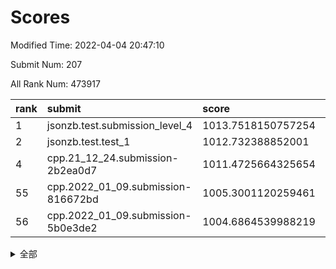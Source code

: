 # Scores

Modified Time: 2022-04-04 20:47:10

Submit Num: 207

All Rank Num: 473917

| rank |               submit               |       score        |       sigma        | pk_num |
| :--- | :--------------------------------- | :----------------- | :----------------- | :----- |
| 1    | jsonzb.test.submission_level_4     | 1013.7518150757254 | 0.8085133772953071 | 9155   |
| 2    | jsonzb.test.test_1                 | 1012.732388852001  | 0.8303932468540214 | 9162   |
| 4    | cpp.21_12_24.submission-2b2ea0d7   | 1011.4725664325654 | 0.8066833183388017 | 9160   |
| 55   | cpp.2022_01_09.submission-816672bd | 1005.3001120259461 | 0.7096326560336803 | 9160   |
| 56   | cpp.2022_01_09.submission-5b0e3de2 | 1004.6864539988219 | 0.7225501445435847 | 9157   |


<details>
<summary>全部</summary>

| rank |                 submit                 |       score        |       sigma        | pk_num |
| :--- | :------------------------------------- | :----------------- | :----------------- | :----- |
| 1    | jsonzb.test.submission_level_4         | 1013.7518150757254 | 0.8085133772953071 | 9155   |
| 2    | jsonzb.test.test_1                     | 1012.732388852001  | 0.8303932468540214 | 9162   |
| 3    | gobigger.level_3.submission_level_3_18 | 1012.331243800013  | 0.774576294500657  | 9152   |
| 4    | cpp.21_12_24.submission-2b2ea0d7       | 1011.4725664325654 | 0.8066833183388017 | 9160   |
| 5    | gobigger.level_3.submission_level_3_23 | 1011.3631595982071 | 0.7500166900984488 | 9154   |
| 6    | gobigger.level_3.submission_level_3_38 | 1011.2851135840483 | 0.7814712569016967 | 9155   |
| 7    | gobigger.level_3.submission_level_3_10 | 1011.2538718967392 | 0.7620680981781841 | 9161   |
| 8    | gobigger.level_3.submission_level_3_49 | 1011.2020083894607 | 0.7780446438961732 | 9156   |
| 9    | gobigger.level_3.submission_level_3_43 | 1011.1765050647609 | 0.7705966887308207 | 9157   |
| 10   | gobigger.level_3.submission_level_3_42 | 1011.1737432651047 | 0.7875692050026959 | 9156   |
| 11   | gobigger.level_3.submission_level_3_35 | 1010.9201208768781 | 0.746024978442659  | 9156   |
| 12   | gobigger.level_3.submission_level_3_44 | 1010.8124201561166 | 0.7878199414564941 | 9160   |
| 13   | gobigger.level_3.submission_level_3_45 | 1010.7444394233028 | 0.7719683647727178 | 9158   |
| 14   | gobigger.level_3.submission_level_3_5  | 1010.6942630256988 | 0.7798441200496857 | 9161   |
| 15   | gobigger.level_3.submission_level_3_15 | 1010.6793785789994 | 0.7823284078524264 | 9153   |
| 16   | gobigger.level_3.submission_level_3_32 | 1010.5520641213078 | 0.7723805142300986 | 9158   |
| 17   | gobigger.level_3.submission_level_3_1  | 1010.5468653456885 | 0.762533480173766  | 9155   |
| 18   | gobigger.level_3.submission_level_3_37 | 1010.5295717001476 | 0.7774330524631204 | 9157   |
| 19   | gobigger.level_3.submission_level_3_6  | 1010.5152472495603 | 0.7723193973706426 | 9161   |
| 20   | gobigger.level_3.submission_level_3_16 | 1010.5012492453134 | 0.760204197865555  | 9156   |
| 21   | gobigger.level_3.submission_level_3_39 | 1010.4104797055428 | 0.7712550145371373 | 9158   |
| 22   | gobigger.level_3.submission_level_3_2  | 1010.3994934482329 | 0.758796875868347  | 9160   |
| 23   | gobigger.level_3.submission_level_3_4  | 1010.3179587897416 | 0.774486281240116  | 9159   |
| 24   | gobigger.level_3.submission_level_3_12 | 1010.301224655888  | 0.760033519617037  | 9154   |
| 25   | gobigger.level_3.submission_level_3_21 | 1010.2512864163483 | 0.7510753835996041 | 9159   |
| 26   | gobigger.level_3.submission_level_3_25 | 1010.1451084754776 | 0.7461747221041648 | 9160   |
| 27   | gobigger.level_3.submission_level_3_36 | 1009.980116358883  | 0.757044697004438  | 9158   |
| 28   | gobigger.level_3.submission_level_3_27 | 1009.85836599134   | 0.7724922213905532 | 9158   |
| 29   | gobigger.level_3.submission_level_3_30 | 1009.8243103743649 | 0.7528086034915051 | 9155   |
| 30   | gobigger.level_3.submission_level_3_47 | 1009.8107860957616 | 0.7586708371659814 | 9157   |
| 31   | gobigger.level_3.submission_level_3_0  | 1009.7516195310723 | 0.7723287879560703 | 9158   |
| 32   | gobigger.level_3.submission_level_3_31 | 1009.7192493534883 | 0.7810401725797151 | 9159   |
| 33   | gobigger.level_3.submission_level_3_13 | 1009.7118109096908 | 0.7508101375407954 | 9160   |
| 34   | gobigger.level_3.submission_level_3_48 | 1009.5996575887553 | 0.7522732695701893 | 9162   |
| 35   | gobigger.level_3.submission_level_3_26 | 1009.4758867932892 | 0.7503728440837584 | 9158   |
| 36   | gobigger.level_3.submission_level_3_22 | 1009.4550995729965 | 0.7545958587899566 | 9158   |
| 37   | gobigger.level_3.submission_level_3_3  | 1009.4205418333892 | 0.7401476052369924 | 9159   |
| 38   | gobigger.level_3.submission_level_3_7  | 1009.3752540470447 | 0.7338432051627439 | 9161   |
| 39   | gobigger.level_3.submission_level_3_41 | 1009.2974788426452 | 0.7639578780006347 | 9162   |
| 40   | gobigger.level_3.submission_level_3_40 | 1009.2154327256455 | 0.7362642108624886 | 9154   |
| 41   | gobigger.level_3.submission_level_3_14 | 1009.1747254668745 | 0.7541968828012277 | 9161   |
| 42   | gobigger.level_3.submission_level_3_11 | 1009.1364986117042 | 0.7464432371128459 | 9157   |
| 43   | gobigger.level_3.submission_level_3_19 | 1009.1066333622501 | 0.7529749974365202 | 9154   |
| 44   | gobigger.level_3.submission_level_3_46 | 1008.9050113872978 | 0.7313080869797413 | 9156   |
| 45   | gobigger.level_3.submission_level_3_34 | 1008.8733224410364 | 0.7529203936521089 | 9160   |
| 46   | gobigger.level_3.submission_level_3_20 | 1008.8573310170193 | 0.7596589608364203 | 9167   |
| 47   | gobigger.level_3.submission_level_3_8  | 1008.8265784894287 | 0.7708208824994915 | 9159   |
| 48   | gobigger.level_3.submission_level_3_28 | 1008.7273346470681 | 0.742944198531463  | 9157   |
| 49   | gobigger.level_3.submission_level_3_17 | 1008.6565328420457 | 0.7577234211387223 | 9159   |
| 50   | gobigger.level_3.submission_level_3_9  | 1008.2867415425577 | 0.7607244192588873 | 9152   |
| 51   | gobigger.level_3.submission_level_3_33 | 1008.2796559709215 | 0.7403517110144935 | 9158   |
| 52   | gobigger.level_3.submission_level_3_29 | 1008.137429934642  | 0.7151205893256435 | 9153   |
| 53   | gobigger.level_3.submission_level_3_24 | 1007.8989503483044 | 0.7377177897429841 | 9160   |
| 54   | gobigger.level_1.submission_level_1_34 | 1006.0267326158496 | 0.7118661120422615 | 9159   |
| 55   | cpp.2022_01_09.submission-816672bd     | 1005.3001120259461 | 0.7096326560336803 | 9160   |
| 56   | cpp.2022_01_09.submission-5b0e3de2     | 1004.6864539988219 | 0.7225501445435847 | 9157   |
| 57   | gobigger.level_1.submission_level_1_24 | 1004.6022357949944 | 0.7162168896646114 | 9155   |
| 58   | gobigger.level_1.submission_level_1_11 | 1004.4325535808736 | 0.7151876629032933 | 9160   |
| 59   | gobigger.level_1.submission_level_1_4  | 1004.4050993354842 | 0.7067857878814924 | 9160   |
| 60   | gobigger.level_1.submission_level_1_32 | 1004.3022632842276 | 0.7214385819341951 | 9157   |
| 61   | gobigger.level_1.submission_level_1_35 | 1004.233307436634  | 0.7175018000358419 | 9162   |
| 62   | gobigger.level_1.submission_level_1_28 | 1004.1767167972135 | 0.7150550685709347 | 9155   |
| 63   | gobigger.level_1.submission_level_1_9  | 1004.1586297994106 | 0.721106477321567  | 9158   |
| 64   | gobigger.level_1.submission_level_1_5  | 1004.0940780392734 | 0.7010018258065774 | 9158   |
| 65   | gobigger.level_1.submission_level_1_31 | 1004.0618371852664 | 0.7243392894766673 | 9154   |
| 66   | gobigger.level_1.submission_level_1_14 | 1003.9853560563719 | 0.7283336378290002 | 9161   |
| 67   | gobigger.level_1.submission_level_1_48 | 1003.9244468036889 | 0.7180662635732004 | 9161   |
| 68   | gobigger.level_1.submission_level_1_20 | 1003.8566171229741 | 0.7160165638333181 | 9162   |
| 69   | gobigger.level_1.submission_level_1_17 | 1003.7510521100751 | 0.7137156567519192 | 9158   |
| 70   | gobigger.level_1.submission_level_1_47 | 1003.721960402308  | 0.7195914429107414 | 9156   |
| 71   | gobigger.level_1.submission_level_1_49 | 1003.6850340650077 | 0.7075540383598976 | 9161   |
| 72   | gobigger.level_1.submission_level_1_39 | 1003.6518782304948 | 0.7215018601066224 | 9155   |
| 73   | gobigger.level_1.submission_level_1_40 | 1003.6445754662282 | 0.7110625586264891 | 9161   |
| 74   | gobigger.level_1.submission_level_1_29 | 1003.5996687730848 | 0.7136065420388118 | 9155   |
| 75   | gobigger.level_1.submission_level_1_46 | 1003.5803671542385 | 0.7146345736829119 | 9161   |
| 76   | gobigger.level_1.submission_level_1_19 | 1003.5535302531779 | 0.7207378482649043 | 9162   |
| 77   | gobigger.level_1.submission_level_1_37 | 1003.5315289503629 | 0.7167063870212529 | 9165   |
| 78   | gobigger.level_1.submission_level_1_2  | 1003.4970425007192 | 0.7276317469819075 | 9158   |
| 79   | gobigger.level_1.submission_level_1_13 | 1003.4924561680372 | 0.7158452547204135 | 9159   |
| 80   | gobigger.level_1.submission_level_1_36 | 1003.4742240775387 | 0.7287467309478279 | 9161   |
| 81   | gobigger.level_1.submission_level_1_44 | 1003.444116434084  | 0.7278405065679937 | 9159   |
| 82   | gobigger.level_1.submission_level_1_21 | 1003.4236645990028 | 0.7160786519874714 | 9155   |
| 83   | gobigger.level_1.submission_level_1_27 | 1003.376697841505  | 0.699022860692494  | 9161   |
| 84   | gobigger.level_1.submission_level_1_26 | 1003.2507471873391 | 0.7160664476109051 | 9154   |
| 85   | gobigger.level_1.submission_level_1_22 | 1003.2153488450436 | 0.7087472028728352 | 9158   |
| 86   | gobigger.level_1.submission_level_1_23 | 1003.1068669963993 | 0.711086340453324  | 9161   |
| 87   | gobigger.level_1.submission_level_1_15 | 1003.0813152707906 | 0.7210247449451447 | 9160   |
| 88   | gobigger.level_1.submission_level_1_8  | 1003.0428494876436 | 0.7249046117942988 | 9153   |
| 89   | gobigger.level_1.submission_level_1_41 | 1002.9574850114877 | 0.7024166123086211 | 9161   |
| 90   | gobigger.level_1.submission_level_1_10 | 1002.8831304786676 | 0.7097494919136608 | 9153   |
| 91   | gobigger.level_1.submission_level_1_7  | 1002.8601424464339 | 0.7313057138019461 | 9160   |
| 92   | gobigger.level_1.submission_level_1_33 | 1002.7166198192181 | 0.7148754582243518 | 9153   |
| 93   | gobigger.level_1.submission_level_1_43 | 1002.6959511209715 | 0.7260768357403541 | 9153   |
| 94   | gobigger.level_1.submission_level_1_42 | 1002.6924560855052 | 0.7187189944257114 | 9159   |
| 95   | gobigger.level_1.submission_level_1_25 | 1002.6793212908022 | 0.70764039245703   | 9157   |
| 96   | gobigger.level_1.submission_level_1_0  | 1002.6113269158811 | 0.7126313914334974 | 9159   |
| 97   | gobigger.level_1.submission_level_1_6  | 1002.5741615545817 | 0.7314631051479712 | 9149   |
| 98   | gobigger.level_1.submission_level_1_45 | 1002.5716283216238 | 0.7070433772668547 | 9156   |
| 99   | gobigger.level_1.submission_level_1_30 | 1002.4888635000804 | 0.7259719612371395 | 9157   |
| 100  | gobigger.level_1.submission_level_1_16 | 1002.4234032729628 | 0.7097275810831184 | 9160   |
| 101  | gobigger.level_1.submission_level_1_18 | 1002.1648964632586 | 0.7051576877397379 | 9160   |
| 102  | gobigger.level_1.submission_level_1_12 | 1002.1467250065898 | 0.7185591936945834 | 9153   |
| 103  | gobigger.level_1.submission_level_1_38 | 1001.8841642719589 | 0.7192800572014545 | 9159   |
| 104  | gobigger.level_1.submission_level_1_1  | 1001.8215332334199 | 0.7060571840135542 | 9158   |
| 105  | gobigger.level_1.submission_level_1_3  | 1001.7105789328302 | 0.7078974467455694 | 9151   |
| 106  | gobigger.random.submission_random_31   | 997.0483844510147  | 0.7191280378987597 | 9156   |
| 107  | gobigger.random.submission_random_26   | 996.980193563364   | 0.7157970933558376 | 9160   |
| 108  | gobigger.random.submission_random_45   | 996.9347352119322  | 0.6968506746553504 | 9163   |
| 109  | gobigger.random.submission_random_4    | 996.7753378971936  | 0.7050128903079351 | 9158   |
| 110  | gobigger.random.submission_random_16   | 996.7637851825801  | 0.7179021709927013 | 9161   |
| 111  | gobigger.random.submission_random_1    | 996.6494677910662  | 0.7106921815370774 | 9158   |
| 112  | gobigger.random.submission_random_27   | 996.6041851114818  | 0.7101005258424639 | 9162   |
| 113  | gobigger.random.submission_random_38   | 996.5641797579096  | 0.7170307491781962 | 9160   |
| 114  | gobigger.random.submission_random_49   | 996.5493470198097  | 0.713562103807261  | 9157   |
| 115  | gobigger.random.submission_random_42   | 996.5142604142806  | 0.7084488057922621 | 9161   |
| 116  | gobigger.random.submission_random_35   | 996.4567512328806  | 0.7186195243027602 | 9158   |
| 117  | gobigger.random.submission_random_7    | 996.4032964854251  | 0.70456028223088   | 9160   |
| 118  | gobigger.random.submission_random_34   | 996.3963892603077  | 0.7065499690172811 | 9157   |
| 119  | gobigger.random.submission_random_2    | 996.3532126971999  | 0.7099505318737755 | 9160   |
| 120  | gobigger.random.submission_random_36   | 996.2825801323092  | 0.7104228155428968 | 9156   |
| 121  | gobigger.random.submission_random_3    | 996.2582510724621  | 0.7073541892218833 | 9155   |
| 122  | gobigger.random.submission_random_39   | 996.245610539786   | 0.706399577161492  | 9159   |
| 123  | gobigger.random.submission_random_13   | 996.2229267932254  | 0.7064048059604393 | 9158   |
| 124  | gobigger.random.submission_random_0    | 996.2158368545222  | 0.7094455401824781 | 9157   |
| 125  | gobigger.random.submission_random_5    | 996.2154811791868  | 0.7132906880809537 | 9162   |
| 126  | gobigger.random.submission_random_44   | 996.0847776425165  | 0.7022758441442095 | 9162   |
| 127  | gobigger.random.submission_random_41   | 996.0349292706064  | 0.7237159151108665 | 9161   |
| 128  | gobigger.random.submission_random_10   | 996.0334970743136  | 0.7016269650058655 | 9158   |
| 129  | gobigger.random.submission_random_32   | 995.976081307914   | 0.7237473935567866 | 9154   |
| 130  | gobigger.random.submission_random_46   | 995.9349960348147  | 0.701453292841457  | 9155   |
| 131  | gobigger.random.submission_random_12   | 995.897784123148   | 0.7083201300998632 | 9160   |
| 132  | gobigger.random.submission_random_21   | 995.8812449311029  | 0.7110746602697472 | 9157   |
| 133  | gobigger.random.submission_random_18   | 995.8616292039962  | 0.7263674515681541 | 9162   |
| 134  | gobigger.random.submission_random_20   | 995.8417200282912  | 0.7166555940150807 | 9157   |
| 135  | gobigger.random.submission_random_28   | 995.8395062418533  | 0.7149433492721236 | 9158   |
| 136  | gobigger.random.submission_random_9    | 995.7700454230268  | 0.7167799209481164 | 9157   |
| 137  | gobigger.random.submission_random_25   | 995.7552610296908  | 0.7091149359646175 | 9157   |
| 138  | gobigger.random.submission_random_23   | 995.6598123376432  | 0.7135419710687705 | 9158   |
| 139  | gobigger.random.submission_random_14   | 995.6292957198086  | 0.7090901263981823 | 9152   |
| 140  | gobigger.random.submission_random_11   | 995.5499022038749  | 0.713382914592473  | 9158   |
| 141  | gobigger.random.submission_random_47   | 995.5270255247406  | 0.6979567469319141 | 9160   |
| 142  | gobigger.random.submission_random_40   | 995.4480509226069  | 0.702631606369821  | 9157   |
| 143  | gobigger.random.submission_random_37   | 995.3998685843313  | 0.7145851216777089 | 9156   |
| 144  | gobigger.random.submission_random_30   | 995.3432058073639  | 0.7176618834485462 | 9155   |
| 145  | gobigger.random.submission_random_8    | 995.2742780852702  | 0.7295745582825222 | 9156   |
| 146  | gobigger.random.submission_random_15   | 995.2626286528603  | 0.7260229297198824 | 9153   |
| 147  | gobigger.random.submission_random_22   | 995.1969700046052  | 0.7031566474414834 | 9152   |
| 148  | gobigger.random.submission_random_19   | 995.1868926941188  | 0.7086978770085899 | 9164   |
| 149  | gobigger.level_2.submission_level_2_20 | 995.1811700020787  | 0.723909911397664  | 9153   |
| 150  | gobigger.random.submission_random_43   | 995.1491550114691  | 0.7071075983403476 | 9154   |
| 151  | gobigger.random.submission_random_33   | 995.0840360241741  | 0.7181454590644294 | 9161   |
| 152  | gobigger.random.submission_random_17   | 995.0028758238092  | 0.733031118135076  | 9153   |
| 153  | gobigger.random.submission_random_29   | 994.9000882598684  | 0.7214478527537099 | 9157   |
| 154  | gobigger.random.submission_random_48   | 994.8618195779887  | 0.7113076372905848 | 9157   |
| 155  | gobigger.random.submission_random_24   | 994.7040965733171  | 0.7187262907750912 | 9158   |
| 156  | gobigger.level_2.submission_level_2_13 | 994.559900696639   | 0.724694285302542  | 9154   |
| 157  | gobigger.level_2.submission_level_2_21 | 993.9414835804214  | 0.727994047540884  | 9159   |
| 158  | gobigger.random.submission_random_6    | 993.8535377228643  | 0.7331960078806825 | 9159   |
| 159  | gobigger.level_2.submission_level_2_6  | 993.669600067843   | 0.7518617236897621 | 9160   |
| 160  | gobigger.level_2.submission_level_2_15 | 993.6228845256543  | 0.7231739621257625 | 9157   |
| 161  | gobigger.level_2.submission_level_2_0  | 993.4687384770367  | 0.7304325964397451 | 9160   |
| 162  | gobigger.level_2.submission_level_2_39 | 993.4286629710475  | 0.7410850829938251 | 9159   |
| 163  | gobigger.level_2.submission_level_2_7  | 993.356094429868   | 0.7385059911181863 | 9158   |
| 164  | gobigger.level_2.submission_level_2_37 | 993.3557208685619  | 0.7396000237963373 | 9156   |
| 165  | gobigger.level_2.submission_level_2_26 | 993.3428178943988  | 0.7241496607499377 | 9153   |
| 166  | gobigger.level_2.submission_level_2_17 | 993.2088950056277  | 0.7201585356779858 | 9156   |
| 167  | gobigger.level_2.submission_level_2_27 | 993.1039212442669  | 0.7295917539398066 | 9158   |
| 168  | gobigger.level_2.submission_level_2_2  | 993.0643280467053  | 0.7408957576697976 | 9159   |
| 169  | gobigger.level_2.submission_level_2_47 | 993.0079685981933  | 0.7488697925940734 | 9158   |
| 170  | gobigger.level_2.submission_level_2_42 | 993.002009490376   | 0.7286304640820631 | 9160   |
| 171  | gobigger.level_2.submission_level_2_23 | 992.9976679204727  | 0.7353767522312203 | 9159   |
| 172  | gobigger.level_2.submission_level_2_29 | 992.8426436411038  | 0.7334163377624907 | 9157   |
| 173  | gobigger.level_2.submission_level_2_46 | 992.7674807615016  | 0.7293356006138704 | 9162   |
| 174  | gobigger.level_2.submission_level_2_18 | 992.7044446543135  | 0.7445155868721087 | 9151   |
| 175  | gobigger.level_2.submission_level_2_48 | 992.5709620522097  | 0.7539545608940842 | 9156   |
| 176  | gobigger.level_2.submission_level_2_22 | 992.4430414472777  | 0.7389231373325428 | 9156   |
| 177  | gobigger.level_2.submission_level_2_33 | 992.4125161576467  | 0.7372235136388793 | 9160   |
| 178  | gobigger.level_2.submission_level_2_41 | 992.316593656595   | 0.7408380763934548 | 9156   |
| 179  | gobigger.level_2.submission_level_2_43 | 992.2726893782152  | 0.7474212891328148 | 9160   |
| 180  | gobigger.level_2.submission_level_2_40 | 992.2470969910812  | 0.7462226825050674 | 9164   |
| 181  | gobigger.level_2.submission_level_2_49 | 992.1897823911877  | 0.7328022267786488 | 9161   |
| 182  | gobigger.level_2.submission_level_2_28 | 992.1799548576224  | 0.7570975882883331 | 9160   |
| 183  | gobigger.level_2.submission_level_2_45 | 992.1521531238816  | 0.7360833412193951 | 9160   |
| 184  | gobigger.level_2.submission_level_2_3  | 992.0794627801138  | 0.736123390644111  | 9157   |
| 185  | gobigger.level_2.submission_level_2_31 | 992.0792905360161  | 0.7508640720342782 | 9155   |
| 186  | gobigger.level_2.submission_level_2_36 | 991.9935423862156  | 0.741971199396654  | 9154   |
| 187  | gobigger.level_2.submission_level_2_24 | 991.9806436246638  | 0.7617620778196297 | 9158   |
| 188  | gobigger.level_2.submission_level_2_5  | 991.9223064563596  | 0.7353313728612871 | 9162   |
| 189  | gobigger.level_2.submission_level_2_34 | 991.7903993167217  | 0.751802630029041  | 9155   |
| 190  | gobigger.level_2.submission_level_2_25 | 991.7342861795746  | 0.731644810801395  | 9161   |
| 191  | gobigger.level_2.submission_level_2_32 | 991.714927763046   | 0.7499590722302917 | 9154   |
| 192  | gobigger.level_2.submission_level_2_44 | 991.6974104078538  | 0.7514693100566968 | 9157   |
| 193  | gobigger.level_2.submission_level_2_12 | 991.685255625938   | 0.7496670118554546 | 9154   |
| 194  | gobigger.level_2.submission_level_2_4  | 991.5887478949542  | 0.73934714828408   | 9155   |
| 195  | gobigger.level_2.submission_level_2_1  | 991.4486574091496  | 0.7598949862071384 | 9158   |
| 196  | gobigger.level_2.submission_level_2_30 | 991.4477097374465  | 0.7541448518569962 | 9155   |
| 197  | gobigger.level_2.submission_level_2_8  | 991.4436443529183  | 0.7655872122345014 | 9162   |
| 198  | gobigger.level_2.submission_level_2_35 | 991.394458042761   | 0.7440688506402747 | 9164   |
| 199  | gobigger.level_2.submission_level_2_19 | 991.2940544353647  | 0.7499938170971517 | 9157   |
| 200  | gobigger.level_2.submission_level_2_9  | 991.2885548756899  | 0.7516175517896944 | 9159   |
| 201  | gobigger.level_2.submission_level_2_38 | 990.9853407792176  | 0.7502416028808023 | 9158   |
| 202  | gobigger.level_2.submission_level_2_14 | 990.5453791313671  | 0.7494801412089848 | 9155   |
| 203  | gobigger.level_2.submission_level_2_10 | 990.4926921937689  | 0.7805082777403807 | 9159   |
| 204  | gobigger.level_2.submission_level_2_11 | 990.2592688809883  | 0.7831932551177748 | 9156   |
| 205  | gobigger.level_2.submission_level_2_16 | 989.9114200022843  | 0.7764798889972755 | 9154   |
| 206  | gobigger.none.submission_none_1        | 977.6294732253444  | 1.2849173727854932 | 9161   |
| 207  | gobigger.none.submission_none_0        | 976.519215904897   | 1.4166086413657395 | 9158   |

</details>